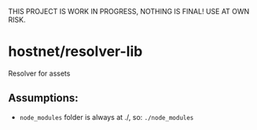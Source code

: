 THIS PROJECT IS WORK IN PROGRESS, NOTHING IS FINAL! USE AT OWN RISK.

# hostnet/resolver-lib
Resolver for assets

## Assumptions:
 - `node_modules` folder is always at ./, so: `./node_modules`

